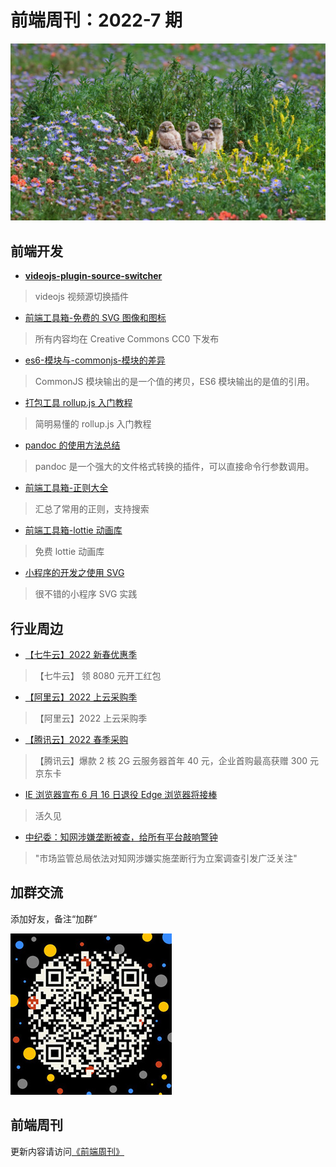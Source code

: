 # 前端周刊：2022-7 期

[![](/img/bing/20220516.jpg?imageView2/2/w/960)](https://cn.bing.com/search?q=穴鸮)

## 前端开发

- [**videojs-plugin-source-switcher**](https://github.com/tower1229/videojs-plugin-source-switcher)

> videojs 视频源切换插件

- [前端工具箱-免费的 SVG 图像和图标](https://svgsilh.com/zh/)

> 所有内容均在 Creative Commons CC0 下发布

- [es6-模块与-commonjs-模块的差异](https://wangdoc.com/es6/module-loader.html#es6-%E6%A8%A1%E5%9D%97%E4%B8%8E-commonjs-%E6%A8%A1%E5%9D%97%E7%9A%84%E5%B7%AE%E5%BC%82)

> CommonJS 模块输出的是一个值的拷贝，ES6 模块输出的是值的引用。

- [打包工具 rollup.js 入门教程](https://www.ruanyifeng.com/blog/2022/05/rollup.html)

> 简明易懂的 rollup.js 入门教程

- [pandoc 的使用方法总结](http://www.360doc.com/content/20/0728/09/58781721_927187840.shtml)

> pandoc 是一个强大的文件格式转换的插件，可以直接命令行参数调用。

- [前端工具箱-正则大全](https://any86.github.io/any-rule/)

> 汇总了常用的正则，支持搜索

- [前端工具箱-lottie 动画库](https://lottiefiles.com/search?q=celebrate&category=animations)

> 免费 lottie 动画库

- [小程序的开发之使用 SVG](https://blog.csdn.net/qq_40665861/article/details/113367933)

> 很不错的小程序 SVG 实践

## 行业周边

- [【七牛云】2022 新春优惠季](https://s.qiniu.com/mIzQNn)

> 【七牛云】 领 8080 元开工红包

- [【阿里云】2022 上云采购季](https://www.aliyun.com/minisite/goods?taskPkg=2022cgj&pkgSid=290788&userCode=y31qmczl)

> 【阿里云】2022 上云采购季

- [【腾讯云】2022 春季采购](https://curl.qcloud.com/qBTP1dai)

> 【腾讯云】爆款 2 核 2G 云服务器首年 40 元，企业首购最高获赠 300 元京东卡

- [IE 浏览器宣布 6 月 16 日退役 Edge 浏览器将接棒](https://finance.sina.com.cn/tech/2022-05-16/doc-imcwiwst7665457.shtml)

> 活久见

- [中纪委：知网涉嫌垄断被查，给所有平台敲响警钟](https://www.tmtpost.com/nictation/6110907.html)

> "市场监管总局依法对知网涉嫌实施垄断行为立案调查引发广泛关注"

## 加群交流

添加好友，备注“加群”

![refned_x](/img/a/refined-x.jpg)

## 前端周刊

更新内容请访问[《前端周刊》](https://frontend-weekly.com/)
